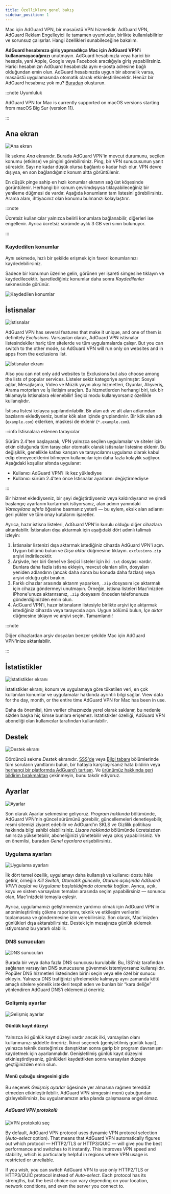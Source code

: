 ```yaml
---
title: Özelliklere genel bakış
sidebar_position: 1
---
```


Mac için AdGuard VPN, bir masaüstü VPN hizmetidir. AdGuard VPN, AdGuard Reklam Engelleyici ile tamamen uyumludur, birlikte kullanılabilirler ve sorunsuz çalışırlar. Hangi özellikleri sunabileceğine bakalım.

**AdGuard hesabınıza giriş yapmadıkça Mac için AdGuard VPN'i kullanamayacağınızı** unutmayın. AdGuard hesabınızla veya harici bir hesapla, yani Apple, Google veya Facebook aracılığıyla giriş yapabilirsiniz. Harici hesabınızın AdGuard hesabınızla aynı e-posta adresine bağlı olduğundan emin olun. AdGuard hesabınızda uygun bir abonelik varsa, masaüstü uygulamasında otomatik olarak etkinleştirilecektir. Henüz bir AdGuard hesabınız yok mu? [Buradan](https://auth.adguardaccount.com/registration.html) oluşturun.

:::note Uyumluluk

AdGuard VPN for Mac is currently supported on macOS versions starting from macOS Big Sur (version 11).

:::

## Ana ekran

![Ana ekran](https://cdn.adguardvpn.com/content/kb/vpn/mac/saved_locations.png)

İlk sekme *Ana* ekranıdır. Burada AdGuard VPN'in mevcut durumunu, seçilen konumu (etkinse) ve pingini görebilirsiniz. Ping, bir VPN sunucusunun yanıt süresidir. Sayı ne kadar düşük olursa bağlantı o kadar hızlı olur. VPN devre dışıysa, en son bağlandığınız konum altta görüntülenir.

En düşük pinge sahip en hızlı konumlar ekranın sağ üst köşesinde görüntülenir. Herhangi bir konum çevrimdışıysa tıklayabileceğiniz bir yenileme düğmesi de vardır. Aşağıda konumların tam listesini görebilirsiniz. Arama alanı, ihtiyacınız olan konumu bulmanızı kolaylaştırır.

:::note

Ücretsiz kullanıcılar yalnızca belirli konumlara bağlanabilir, diğerleri ise engellenir. Ayrıca ücretsiz sürümde aylık 3 GB veri sınırı bulunuyor.

:::

### Kaydedilen konumlar

Aynı sekmede, hızlı bir şekilde erişmek için favori konumlarınızı kaydedebilirsiniz.

Sadece bir konumun üzerine gelin, görünen yer işareti simgesine tıklayın ve kaydedilecektir. İşaretlediğiniz konumlar daha sonra *Kaydedilenler* sekmesinde görünür.

![Kaydedilen konumlar](https://cdn.adguard-vpn.com/content/release_notes/vpn/mac/v2.5/Saved_locs_EN_2.png)

## İstisnalar

![İstisnalar](https://cdn.adguardvpn.com/content/kb/vpn/mac/exclusions_new_en.png)

AdGuard VPN has several features that make it unique, and one of them is definitely *Exclusions*. Varsayılan olarak, AdGuard VPN istisnalar listesindekiler hariç tüm sitelerde ve tüm uygulamalarda çalışır. But you can switch to the other mode, so AdGuard VPN will run only on websites and in apps from the exclusions list.

![İstisnalar ekranı](https://cdn.adguardvpn.com/content/kb/vpn/mac/services_new_en.png)

Also you can not only add websites to Exclusions but also choose among the lists of popular services. Listeler sekiz kategoriye ayrılmıştır: Sosyal ağlar, Mesajlaşma, Video ve Müzik yayın akışı hizmetleri, Oyunlar, Alışveriş, Arama motorları ve İş iletişim araçları. Bu hizmetlerden herhangi biri, tek bir tıklamayla İstisnalara eklenebilir! Seçici modu kullanıyorsanız özellikle kullanışlıdır.

İstisna listesi kolayca yapılandırılabilir. Bir alan adı ve alt alan adlarından bazılarını eklediyseniz, bunlar kök alan içinde gruplandırılır. Bir kök alan adı (`example.com`) eklerken, maskesi de eklenir (`*.example.com`).

:::info İstisnalara eklenen tarayıcılar

Sürüm 2.4'ten başlayarak, VPN yalnızca seçilen uygulamalar ve siteler için etkin olduğunda tüm tarayıcılar otomatik olarak istisnalar listesine eklenir. Bu değişiklik, genellikle kafası karışan ve tarayıcılarını uygulama olarak kabul edip etmeyeceklerini bilmeyen kullanıcılar için daha fazla kolaylık sağlıyor. Aşağıdaki koşullar altında uygulanır:

- Kullanıcı AdGuard VPN'i ilk kez yüklediyse
- Kullanıcı sürüm 2.4'ten önce İstisnalar ayarlarını değiştirmediyse

:::

Bir hizmet eklediyseniz, bir şeyi değiştirdiyseniz veya kaldırdıysanız ve şimdi başlangıç ayarlarını kurtarmak istiyorsanız, alan adının yanındaki *Varsayılana sıfırla* öğesine basmanız yeterli — bu eylem, eksik alan adlarını geri yükler ve tüm onay kutularını işaretler.

Ayrıca, hazır istisna listeleri, AdGuard VPN'in kurulu olduğu diğer cihazlara aktarılabilir. İstisnaları dışa aktarmak için aşağıdaki dört adımlı talimatı izleyin:

1. İstisnalar listenizi dışa aktarmak istediğiniz cihazda AdGuard VPN'i açın. Uygun bölümü bulun ve *Dışa aktar* düğmesine tıklayın. `exclusions.zip` arşivi indirilecektir.
2. Arşivde, her biri Genel ve Seçici listeler için iki `.txt` dosyası vardır. Bunlara daha fazla istisna ekleyin, mevcut olanları silin, dosyaları yeniden adlandırın (ancak daha sonra bu konuda daha fazlası) veya arşivi olduğu gibi bırakın.
3. Farklı cihazlar arasında aktarım yaparken, `.zip` dosyasını içe aktarmak için cihaza göndermeyi unutmayın. Örneğin, istisna listeleri Mac'inizden iPhone'unuza aktarırsanız, `.zip` dosyasını önceden telefonunuza gönderdiğinizden emin olun.
4. AdGuard VPN'i, hazır istisnaların listesiyle birlikte arşivi içe aktarmak istediğiniz cihazda veya tarayıcıda açın. Uygun bölümü bulun, *İçe aktar* düğmesine tıklayın ve arşivi seçin. Tamamlandı!

:::note

Diğer cihazlardan arşiv dosyaları benzer şekilde Mac için AdGuard VPN'inize aktarılabilir.

:::

## İstatistikler

![İstatistikler ekranı](https://cdn.adguardvpn.com/content/kb/vpn/mac/statistics_en.png)

İstatistikler ekranı, konum ve uygulamaya göre tüketilen veri, en çok kullanılan konumlar ve uygulamalar hakkında ayrıntılı bilgi sağlar. View data for the day, month, or the entire time AdGuard VPN for Mac has been in use.

Daha da önemlisi, tüm veriler cihazınızda yerel olarak saklanır, bu nedenle sizden başka hiç kimse bunlara erişemez. İstatistikler özelliği, AdGuard VPN aboneliği olan kullanıcılar tarafından kullanılabilir.

## Destek

![Destek ekranı](https://cdn.adguardvpn.com/content/kb/vpn/mac/support_new_en.png)

Dördüncü sekme *Destek* ekranıdır. [SSS'de](https://adguard-vpn.com/welcome.html#faq) veya [Bilgi tabanı](/) bölümlerinde tüm soruların yanıtlarını bulun, bir hatayla karşılaşırsanız hata bildirin veya [herhangi bir platformda AdGuard'ı tartışın](https://adguard.com/discuss.html). Ve [ürünümüz hakkında geri bildirim bırakmaktan](https://surveys.adguard.com/vpn_mac/form.html) çekinmeyin, bunu takdir ediyoruz.

## Ayarlar

![Ayarlar](https://cdn.adguardvpn.com/content/kb/vpn/mac/settings_new_en.png)

Son olarak Ayarlar sekmesine geliyoruz. *Program hakkında* bölümünde, AdGuard VPN'nin güncel sürümünü görebilir, güncellemeleri denetleyebilir, resmi sitemizi ziyaret edebilir ve AdGuard'ın SKLS ve Gizlilik politikası hakkında bilgi sahibi olabilirsiniz. *Lisans hakkında* bölümünde ücretsizden sınırsıza yükseltebilir, aboneliğinizi yönetebilir veya çıkış yapabilirsiniz. Ve en önemlisi, buradan *Genel ayarlara* erişebilirsiniz.

### Uygulama ayarları

![Uygulama ayarları](https://cdn.adguardvpn.com/content/kb/vpn/mac/general-settings_new_en.png)

İlk dört temel özellik, uygulamayı daha kullanışlı ve kullanıcı dostu hâle getirir, örneğin *Kill Switch*, *Otomatik güncelle*, *Oturum açılışında AdGuard VPN'i başlat* ve *Uygulama başlatıldığında otomatik bağlan*. Ayrıca, açık, koyu ve sistem varsayılanı temaları arasında seçim yapabilirsiniz — sonuncu olan, Mac'inizdeki temayla eşleşir.

Ayrıca, uygulamamızı geliştirmemize yardımcı olmak için AdGuard VPN'in anonimleştirilmiş çökme raporlarını, teknik ve etkileşim verilerini toplamasına ve göndermesine izin verebilirsiniz. Son olarak, Mac'inizden günlükleri dışa aktarabilirsiniz. Destek için mesajınıza günlük eklemek istiyorsanız bu yararlı olabilir.

### DNS sunucuları

![DNS sunucuları](https://cdn.adguardvpn.com/content/kb/vpn/mac/dns_new_en.png)

Burada bir veya daha fazla DNS sunucusu kurulabilir. Bu, İSS'niz tarafından sağlanan varsayılan DNS sunucusuna güvenmek istemiyorsanız kullanışlıdır. Popüler DNS hizmetleri listesinden birini seçin veya elle özel bir sunucu ekleyin. Yalnızca DNS trafiğinizi şifrelemekle kalmayıp aynı zamanda kötü amaçlı sitelere yönelik istekleri tespit eden ve bunları bir “kara deliğe” yönlendiren AdGuard DNS'i eklemenizi öneririz.

### Gelişmiş ayarlar

![Gelişmiş ayarlar](https://cdn.adguardvpn.com/content/kb/vpn/mac/advanced-settings_new_en.png)

#### Günlük kayıt düzeyi

Yalnızca iki günlük kayıt düzeyi vardır ancak ilki, varsayılan olanı kullanmanızı şiddetle öneririz. İkinci seçenek (genişletilmiş günlük kayıt), yalnızca teknik desteğimize danıştıktan sonra garip bir program davranışını kaydetmek için ayarlanmalıdır. Genişletilmiş günlük kayıt düzeyini etkinleştirdiyseniz, günlükleri kaydettikten sonra varsayılan düzeye geçtiğinizden emin olun.

#### Menü çubuğu simgesini gizle

Bu seçenek *Gelişmiş ayarlar* öğesinde yer almasına rağmen tereddüt etmeden etkinleştirilebilir. AdGuard VPN simgesini menü çubuğundan gizleyebilirsiniz, bu uygulamamızın arka planda çalışmasına engel olmaz.

##### AdGuard VPN protokolü

![VPN protokolü seç](https://cdn.adtidy.org/content/release_notes/vpn/mac/v2.7/protocol_en.png)

By default, AdGuard VPN protocol uses dynamic VPN protocol selection (*Auto-select* option). That means that AdGuard VPN automatically figures out which protocol — HTTP2/TLS or HTTP3/QUIC — will give you the best performance and switches to it instantly. This improves VPN speed and stability, which is particularly helpful in regions where VPN usage is restricted or unreliable.

If you wish, you can switch AdGuard VPN to use only HTTP2/TLS or HTTP3/QUIC protocol instead of *Auto-select*. Each protocol has its strengths, but the best choice can vary depending on your location, network conditions, and even the server you connect to.
